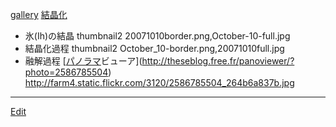 ---
---
[gallery](/gallery)
[結晶化](/結晶化)
* 氷(Ih)の結晶
thumbnail2 20071010border.png,October-10-full.jpg
* 結晶化過程
thumbnail2 October_10-border.png,20071010full.jpg
* 融解過程
[[パノラマ](/パノラマ)ビューア](http://theseblog.free.fr/panoviewer/?photo=2586785504)
http://farm4.static.flickr.com/3120/2586785504_264b6a837b.jpg
<!--  -->






----
[Edit](https://github.com/vitroid/vitroid.github.io/edit/master/MD/氷の図.md)
